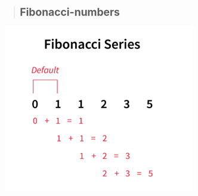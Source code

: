 ># Fibonacci-numbers
![Fibonacci series](/images/Screenshot%202024-06-08%20at%207.40.19%20PM.png)


